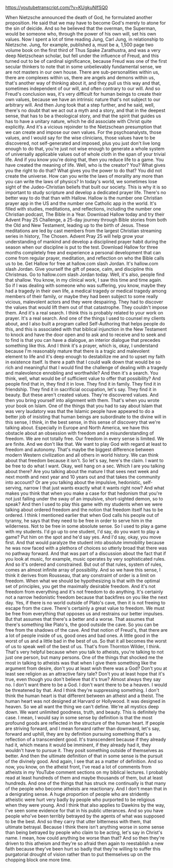 https://youtubetranscript.com/?v=KUgkuNlfSQ0

 When Nietzsche announced the death of God, he formulated another proposition. He said that we may have to become God's merely to atone for the sin of deicide. And so he believed that the overman, the Superman, would be someone who, through the power of his own will, set his own values. Now I spent a lot of time reading Jung, Carl Jung, in relationship to Nietzsche. Jung, for example, published a, must be a, 1,500 page two volume book on the first third of Thus Spake Zarathustra, and was a very deep Nietzschean scholar, but fell under the influence of Freud, and this turned out to be of cardinal significance, because Freud was one of the first secular thinkers to note that in some unbelievably fundamental sense, we are not masters in our own house. There are sub-personalities within us, there are complexes within us, there are angels and demons within us, that's another way of thinking about it, and they pull us this way and that, sometimes independent of our will, and often contrary to our will. And so Freud's conclusion was, it's very difficult for human beings to create their own values, because we have an intrinsic nature that's not subject to our arbitrary will. And then Jung took that a step further, and he said, well, there's no doubt that we act out a myth and a story, and that in the deepest sense, that has to be a theological story, and that the spirit that guides us has to have a unitary nature, which he did associate with Christ quite explicitly. And it's a vicious rejoinder to the Nietzschean presumption that we can create and impose our own values. For the psychoanalysts, those values, and I would say for the wise clinicians, those values have to be discovered, not self-generated and imposed, plus you just don't live long enough to do that, you're just not wise enough to generate a whole system of universally applicable values out of whole cloth in the span of your trivial life. And if you know you're doing that, then you reduce life to a game. You have created the meaning of life. Well, who is the creator? You? What gives you the right to do that? What gives you the power to do that? You did not create the universe. How can you write the laws of morality any more than you can write the laws of physics? In today's world, we sometimes lose sight of the Judeo-Christian beliefs that built our society. This is why it is so important to study scripture and develop a dedicated prayer life. There's no better way to do that than with Hallow. Hallow is the number one Christian prayer app in the US and the number one Catholic app in the world. It's filled with studies, meditations, and reflections, including the number one Christian podcast, The Bible in a Year. Download Hallow today and try their Advent Pray 25 Challenge, a 25-day journey through Bible stories from both the Old and New Testament, leading up to the birth of Jesus. These meditations are led by cast members from the largest Christian streaming series in history, The Chosen. Advent Pray 25 will help grow your understanding of mankind and develop a disciplined prayer habit during the season when our discipline is put to the test. Download Hallow for three months completely free and experience a personal development that can come from regular prayer, meditation, and reflection on who the Bible calls us to be. Get Hallow for free at hallow.com slash Jordan. It's hallow.com slash Jordan. Give yourself the gift of peace, calm, and discipline this Christmas. Go to hallow.com slash Jordan today. Well, it's also, people find that shallow. You know, in my clinical work, I saw this time and time again. So if I was dealing with someone who was suffering, you know, maybe they had a tragedy in their own life, a medical tragedy or medical tragedy among members of their family, or maybe they had been subject to some really vicious, malevolent actors and they were despairing. They had to discover the values that would lift them out of that catastrophe. They couldn't impose them. And it's a real search. I think this is probably related to your work on prayer. It's a real search. And one of the things I used to counsel my clients about, and I also built a program called Self-Authoring that helps people do this, and this is associated with that biblical injunction in the New Testament to knock and have the door open and to ask and to receive and to seek and to find is that you can have a dialogue, an interior dialogue that precedes something like this. And I think it's a prayer, which is, okay, I understand because I'm reasonably mature that there is a tragic and malevolent element to life and it's deep enough to destabilize me and to upset my faith in existence itself. Is there a path that I could walk down that would be so rich and meaningful that I would find the challenge of dealing with a tragedy and malevolence ennobling and worthwhile? And then it's a search. You think, well, what would be of sufficient value to offer that possibility? And people find that in, they find it in love. They find it in family. They find it in friendship. They find it in sacrificial occupation, let's say. They find it in beauty. But these aren't created values. They're discovered values. And then you bring yourself into alignment with them. That's when you wrote your book on Islam. One of the things that you had to say about Islam that was very laudatory was that the Islamic people have appeared to do a better job of insisting that human beings are subordinate to the divine will in this sense, I think, in the best sense, in this sense of discovery that we're talking about. Especially in Europe and North America, we have this obstacle about an obsession with freedom and a misunderstanding of freedom. We are not totally free. Our freedom in every sense is limited. We are finite. And we don't like that. We want to play God with regard at least to freedom and autonomy. That's maybe the biggest difference between modern Western civilization and all others in world history. We can think about that freedom because it isn't. So let's say, here's the claim. I want to be free to do what I want. Okay, well hang on a sec. Which I are you talking about there? Are you talking about the mature I that sees next week and next month and next year and 10 years out and that takes the community into account? Or are you talking about the impulsive, hedonistic, self-serving, narrow I that just wants exactly what it wants right now? And what makes you think that when you make a case for that hedonism that you're not just falling under the sway of an impulsive, short-sighted demon, so to speak? And then I used to play this game with my students when we were talking about ordered freedom and the notion that freedom itself has to be ordered. I think I mentioned earlier that when God calls his people out of tyranny, he says that they need to be free in order to serve him in the wilderness. Not to be free in some absolute sense. So I used to play a game with my students. I'd go up to one student, I'd say, do you want to play a game? Put him on the spot and he'd say yes. And I'd say, okay, you move first. And that would paralyze the student into absolute immobility because he was now faced with a plethora of choices so utterly broad that there was no pathway forward. And that was part of a discussion about the fact that if you look at music, for example, music operates by very sophisticated rules. And so it's ordered and constrained. But out of that rules, system of rules, comes an almost infinite array of possibility. And so we have this sense, I think it derives from Rousseau, that any constraint of order is a limit on freedom. When what we should be hypothesizing is that with the optimal set of principles, you get the maximally desirable freedom. And it's not freedom from everything and it's not freedom to do anything. It's certainly not a narrow hedonistic freedom because that backfires on you like the next day. Yes, if there is no world outside of Plato's cave, then it is not freeing to escape from the cave. There's certainly a great value to freedom. We must be free from everything that opposes us and restrains our better impulses. But that assumes that there's a better and a worse. That assumes that there's something like Plato's, the good outside the cave. So you can be free from the shadows of the cave. And that notion of Freud's, that there are a lot of people inside of us, good ones and bad ones. A little good in the worst of us and a little bad in the best of us. So that it all becomes the worst of us to speak well of the best of us. That's from Thornton Wilder, I think. That's very helpful because when you talk to atheists, you're talking to not just one person, but many persons. One of the things that shocked me the most in talking to atheists was that when I give them something like the argument from desire, don't you at least wish there was a God? Don't you at least see religion as an attractive fairy tale? Don't you at least hope that it's true, even though you don't believe that it's true? Almost always they say no. I don't want there to be a God. I don't want there to be a heaven. I would be threatened by that. And I think they're suppressing something. I don't think the human heart is that different between an atheist and a theist. The human heart was not designed at Harvard or Hollywood. It was designed in heaven. So we all want the thing we can't define. We're all mystics deep down. We want unlimited goodness, truth, and beauty. This is definitely the case. I mean, I would say in some sense by definition is that the most profound goods are reflected in the structure of the human heart. If people are striving forward, and I mean forward rather than downward, let's say, forward and uphill, they are by definition pursuing something that's a reflection of a transcendent good. It's transcendent because if they already had it, which means it would be imminent, if they already had it, they wouldn't have to pursue it. They posit something outside of themselves as better. And then the ultimate definition of that in some sense is the pursuit of the divinely good. And again, I see that as a matter of definition. And so now, you know, on the atheist front, I've read a lot of comments from atheists in my YouTube comment sections on my biblical lectures. I probably read at least hundreds of them and maybe thousands of them, but at least hundreds. And one of the things that has struck me continually is that many of the people who become atheists are reactionary. And I don't mean that in a denigrating sense. A huge proportion of people who are stridently atheistic were hurt very badly by people who purported to be religious when they were young. And I think that also applies to Dawkins by the way, I've seen some evidence for that in his public utterances. And so you have people who've been terribly betrayed by the agents of what was supposed to be the best. And so they carry that utter bitterness with them, that ultimate betrayal. Because I think there isn't anything worse in some sense than being betrayed by people who claim to be acting, let's say in Christ's name. I mean, how could anything be worse than that? And so then they're driven to this atheism and they're so afraid then again to reestablish a new faith because they've been hurt so badly that they're willing to suffer this purgatorial drought of vision rather than to put themselves up on the chopping block one more time.